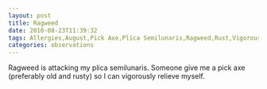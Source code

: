 ```yaml
---
layout: post
title: Ragweed
date: 2010-08-23T11:39:32
tags: Allergies,August,Pick Axe,Plica Semilunaris,Ragweed,Rust,Vigorous
categories: observations
---
```


Ragweed is attacking my plica semilunaris. Someone give me a pick axe
(preferably old and rusty) so I can vigorously relieve myself.





